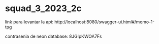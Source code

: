 # squad_3_2023_2c

link para levantar la api: http://localhost:8080/swagger-ui.html#/memo-1-tpg

contrasenia de neon database: 8JGIpKWOA7Fs

